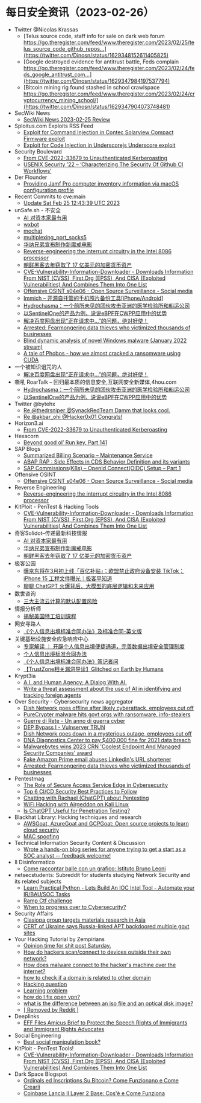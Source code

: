 # 每日安全资讯（2023-02-26）

- Twitter @Nicolas Krassas
  - [Telus source code, staff info for sale on dark web forum https://go.theregister.com/feed/www.theregister.com/2023/02/25/telus_source_code_github_repos...](https://twitter.com/Dinosn/status/1629348152611405825)
  - [Google destroyed evidence for antitrust battle, Feds complain https://go.theregister.com/feed/www.theregister.com/2023/02/24/feds_google_antitrust_com...](https://twitter.com/Dinosn/status/1629347984197537794)
  - [Bitcoin mining rig found stashed in school crawlspace https://go.theregister.com/feed/www.theregister.com/2023/02/24/cryptocurrency_mining_school/](https://twitter.com/Dinosn/status/1629347904073748481)
- SecWiki News
  - [SecWiki News 2023-02-25 Review](http://www.sec-wiki.com/?2023-02-25)
- Sploitus.com Exploits RSS Feed
  - [Exploit for Command Injection in Contec Solarview Compact Firmware exploit](https://sploitus.com/exploit?id=AD4CF891-A171-5734-A1B3-6437B214A5A9&utm_source=rss&utm_medium=rss)
  - [Exploit for Code Injection in Underscorejs Underscore exploit](https://sploitus.com/exploit?id=702C8BA4-ABD5-5169-8273-676D8FA4D8C1&utm_source=rss&utm_medium=rss)
- Security Boulevard
  - [From CVE-2022-33679 to Unauthenticated Kerberoasting](https://securityboulevard.com/2023/02/from-cve-2022-33679-to-unauthenticated-kerberoasting/)
  - [USENIX Security ’22 – ‘Characterizing The Security Of Github CI Workflows’](https://securityboulevard.com/2023/02/usenix-security-22-characterizing-the-security-of-github-ci-workflows/)
- Der Flounder
  - [Providing Jamf Pro computer inventory information via macOS configuration profile](https://derflounder.wordpress.com/2023/02/25/providing-jamf-pro-computer-inventory-information-via-macos-configuration-profile/)
- Recent Commits to cve:main
  - [Update Sat Feb 25 12:43:39 UTC 2023](https://github.com/trickest/cve/commit/48e27f58b4503110f1ccc8f91d9113b3c12d6c3c)
- unSafe.sh - 不安全
  - [AI 对资本家最有用](https://buaq.net/go-151001.html)
  - [wxbot](https://buaq.net/go-150998.html)
  - [mochat](https://buaq.net/go-150999.html)
  - [multiplexing_port_socks5](https://buaq.net/go-151000.html)
  - [华纳兄弟宣布制作新魔戒电影](https://buaq.net/go-151002.html)
  - [Reverse-engineering the interrupt circuitry in the Intel 8086 processor](https://buaq.net/go-150981.html)
  - [朝鲜黑客去年窃取了 17 亿美元的加密货币资产](https://buaq.net/go-151003.html)
  - [CVE-Vulnerability-Information-Downloader - Downloads Information From NIST (CVSS), First.Org (EPSS), And CISA (Exploited Vulnerabilities) And Combines Them Into One List](https://buaq.net/go-150976.html)
  - [Offensive OSINT s04e06 - Open Source Surveillance - Social media](https://buaq.net/go-150975.html)
  - [Immich – 开源自托管的手机照片备份工具[iPhone/Android]](https://buaq.net/go-150962.html)
  - [Hydrochasma：一个前所未见的团伙攻击亚洲的医学检验所和船运公司](https://buaq.net/go-150953.html)
  - [以SentinelOne的产品为例，说说eBPF在CWPP应用中的优势](https://buaq.net/go-150954.html)
  - [解决百度网盘出现“正在请求中...”的问题，绝对好使！](https://buaq.net/go-150952.html)
  - [Arrested: Fearmongering data thieves who victimized thousands of businesses](https://buaq.net/go-150928.html)
  - [Blind dynamic analysis of novel Windows malware (January 2022 stream)](https://buaq.net/go-150916.html)
  - [A tale of Phobos - how we almost cracked a ransomware using CUDA](https://buaq.net/go-150915.html)
- 一个被知识诅咒的人
  - [解决百度网盘出现“正在请求中...”的问题，绝对好使！](https://blog.csdn.net/nokiaguy/article/details/129212591)
- 嘶吼 RoarTalk – 回归最本质的信息安全,互联网安全新媒体,4hou.com
  - [Hydrochasma：一个前所未见的团伙攻击亚洲的医学检验所和船运公司](https://www.4hou.com/posts/KEPY)
  - [以SentinelOne的产品为例，说说eBPF在CWPP应用中的优势](https://www.4hou.com/posts/KEgY)
- Twitter @bytehx
  - [Re @thedrsniper @SynackRedTeam Damm that looks cool.](https://twitter.com/bytehx343/status/1629497380566601728)
  - [Re @akbar_ohi @Hacker0x01 Congrats!](https://twitter.com/bytehx343/status/1629395043718156288)
- Horizon3.ai
  - [From CVE-2022-33679 to Unauthenticated Kerberoasting](https://www.horizon3.ai/from-cve-2022-33679-to-unauthenticated-kerberoasting/)
- Hexacorn
  - [Beyond good ol’ Run key, Part 141](https://www.hexacorn.com/blog/2023/02/25/beyond-good-ol-run-key-part-141/)
- SAP Blogs
  - [Summarized Billing Scenario – Maintenance Service](https://blogs.sap.com/2023/02/25/summarized-billing-scenario-maintenance-service/)
  - [ABAP RAP : Side Effects in CDS Behavior Definition and its variants](https://blogs.sap.com/2023/02/25/abap-rap-side-effects-in-in-cds-behavior-definition-and-its-variants/)
  - [SAP Commissions(K8s) – OpenId Connect(OIDC) Setup – Part 1](https://blogs.sap.com/2023/02/25/sap-commissionsk8s-openid-connectoidc-setup-part-1/)
- Offensive OSINT
  - [Offensive OSINT s04e06 - Open Source Surveillance - Social media](https://www.offensiveosint.io/offensive-osint-s04e06-open-source-surveillance-social-media/)
- Reverse Engineering
  - [Reverse-engineering the interrupt circuitry in the Intel 8086 processor](https://www.reddit.com/r/ReverseEngineering/comments/11bk4s7/reverseengineering_the_interrupt_circuitry_in_the/)
- KitPloit - PenTest & Hacking Tools
  - [CVE-Vulnerability-Information-Downloader - Downloads Information From NIST (CVSS), First.Org (EPSS), And CISA (Exploited Vulnerabilities) And Combines Them Into One List](http://www.kitploit.com/2023/02/cve-vulnerability-information.html)
- 奇客Solidot–传递最新科技情报
  - [AI 对资本家最有用](https://www.solidot.org/story?sid=74235)
  - [华纳兄弟宣布制作新魔戒电影](https://www.solidot.org/story?sid=74234)
  - [朝鲜黑客去年窃取了 17 亿美元的加密货币资产](https://www.solidot.org/story?sid=74233)
- 极客公园
  - [曝京东将在3月初上线「百亿补贴」；欧盟禁止政府设备安装 TikTok；iPhone 15 工程文件曝光｜极客早知道](https://mp.weixin.qq.com/s?__biz=MTMwNDMwODQ0MQ==&mid=2652983491&idx=1&sn=14506ad4d7145167dfa6773db2c7c416&chksm=7e542d754923a4637cef77e5a7af42a0390e02c3715b93717d0cb8f3b85edde65b5f3d17a85f&scene=58&subscene=0#rd)
  - [聊聊 ChatGPT 火爆背后，大模型的底层逻辑和未来应用](https://mp.weixin.qq.com/s?__biz=MTMwNDMwODQ0MQ==&mid=2652983491&idx=2&sn=efaec8d3920cc9226e0efd9d09611d7b&chksm=7e542d754923a463931f0059654523acb1dc68ba2723cab8ed493e573601c887d0c996afefec&scene=58&subscene=0#rd)
- 数世咨询
  - [三大主流云计算的默认配置风险](https://mp.weixin.qq.com/s?__biz=MzkxNzA3MTgyNg==&mid=2247497281&idx=1&sn=ce08ed78c491607ba32a4c7daef86086&chksm=c14484fcf6330dea2fc671925756925d0f0df85fbeb901387859f5e8bf560604e8c0268d3a51&scene=58&subscene=0#rd)
- 情报分析师
  - [揭秘美国特工培训课程](https://mp.weixin.qq.com/s?__biz=MzA3Mjc1MTkwOA==&mid=2650526086&idx=1&sn=6249ffb63927d8608566c2aded350dab&chksm=8716ffcdb06176db0c423d5dd94c1fe7ad2c1fd75b55613154c59b206df0c0c11e444b043c8c&scene=58&subscene=0#rd)
- 网安寻路人
  - [《个人信息出境标准合同办法》及标准合同-英文版](https://mp.weixin.qq.com/s?__biz=MzIxODM0NDU4MQ==&mid=2247499174&idx=1&sn=44c8dbc054127b93f8871d031fd2766a&chksm=97e9404ca09ec95a73c3c40f0fe0a4c84421fe137064dacde241f57ac55c39cf29549e0b5563&scene=58&subscene=0#rd)
- 关键基础设施安全应急响应中心
  - [专家解读 ｜ 开辟个人信息出境便捷通道，完善数据出境安全管理制度](https://mp.weixin.qq.com/s?__biz=MzkyMzAwMDEyNg==&mid=2247534924&idx=1&sn=ca8a54afce7bcd795c65ab0b3ec89d0e&chksm=c1e9c51df69e4c0b9b67b8dbb3e8f40eb3ab26e0cf202d7e0a21482e19a32eb413e8cd0bf2a3&scene=58&subscene=0#rd)
  - [个人信息出境标准合同办法](https://mp.weixin.qq.com/s?__biz=MzkyMzAwMDEyNg==&mid=2247534924&idx=2&sn=e63294f5989bd803e4716ace28556c48&chksm=c1e9c51df69e4c0bb3bcd792c2ad42f5cf1be4f13155047cabf6226a0eab407ffa66f9a39136&scene=58&subscene=0#rd)
  - [《个人信息出境标准合同办法》答记者问](https://mp.weixin.qq.com/s?__biz=MzkyMzAwMDEyNg==&mid=2247534924&idx=3&sn=b4ceb58beb62f759588d36b0abf189d1&chksm=c1e9c51df69e4c0b85f509123928e36c4930591142939dc96d54b088cd67e8f587ba7d70c507&scene=58&subscene=0#rd)
  - [【TrustZone相关漏洞导读】Glitched on Earth by Humans](https://mp.weixin.qq.com/s?__biz=MzkyMzAwMDEyNg==&mid=2247534924&idx=4&sn=f5a83697da74ed3e41697c47cc94c8e3&chksm=c1e9c51df69e4c0b83839e8f5a755f8ccd6680911ad11479e7cad9c43172e1383b54edf2a378&scene=58&subscene=0#rd)
- Krypt3ia
  - [A.I. and Human Agency; A Dialog With AI.](https://krypt3ia.wordpress.com/2023/02/25/a-i-and-human-agency-a-dialog-with-ai/)
  - [Write a threat assessment about the use of AI in identifying and tracking foreign agents](https://krypt3ia.wordpress.com/2023/02/25/write-a-threat-assessment-about-the-use-of-ai-in-identifying-and-tracking-foreign-agents/)
- Over Security - Cybersecurity news aggregator
  - [Dish Network goes offline after likely cyberattack, employees cut off](https://www.bleepingcomputer.com/news/security/dish-network-goes-offline-after-likely-cyberattack-employees-cut-off/)
  - [PureCrypter malware hits govt orgs with ransomware, info-stealers](https://www.bleepingcomputer.com/news/security/purecrypter-malware-hits-govt-orgs-with-ransomware-info-stealers/)
  - [Guerre di Rete - Un anno di guerra cyber](https://guerredirete.substack.com/p/guerre-di-rete-un-anno-di-guerra)
  - [DEP Bypass I - Vulnserver TRUN](https://hacktips.it/dep-vulnserver-trun/)
  - [Dish Network goes down in a mysterious outage, employees cut off](https://www.bleepingcomputer.com/news/security/dish-network-goes-down-in-a-mysterious-outage-employees-cut-off/)
  - [DNA Diagnostics Center to pay $400,000 fine for 2021 data breach](https://therecord.media/dna-diagnostics-center-to-pay-400000-fine-for-2021-data-breach/)
  - [Malwarebytes wins 2023 CRN 'Coolest Endpoint And Managed Security Companies' award](https://www.malwarebytes.com/blog/business/2023/02/malwarebytes-wins-2023-crn-coolest-endpoint-and-managed-security-companies-award)
  - [Fake Amazon Prime email abuses LinkedIn's URL shortener](https://www.malwarebytes.com/blog/news/2023/02/linkedin-slinks-abused-to-phish-email-and-payment-details)
  - [Arrested: Fearmongering data thieves who victimized thousands of businesses](https://www.malwarebytes.com/blog/news/2023/02/fear-mongering-data-thieves-that-victimized-thousands-of-businesses-arrested)
- Pentestmag
  - [The Role of Secure Access Service Edge in Cybersecurity](https://pentestmag.com/the-role-of-secure-access-service-edge-in-cybersecurity/?utm_source=rss&utm_medium=rss&utm_campaign=the-role-of-secure-access-service-edge-in-cybersecurity)
  - [Top 6 CI/CD Security Best Practices to Follow](https://pentestmag.com/top-6-ci-cd-security-best-practices-to-follow/?utm_source=rss&utm_medium=rss&utm_campaign=top-6-ci-cd-security-best-practices-to-follow)
  - [Chatting with Rachael (ChatGPT) about Pentesting](https://pentestmag.com/chatting-with-rachael-chatgpt-about-pentesting/?utm_source=rss&utm_medium=rss&utm_campaign=chatting-with-rachael-chatgpt-about-pentesting)
  - [WiFi Hacking with Airgeddon on Kali Linux](https://pentestmag.com/wifi-hacking-with-airgeddon-on-kali-linux/?utm_source=rss&utm_medium=rss&utm_campaign=wifi-hacking-with-airgeddon-on-kali-linux)
  - [Is ChatGPT Useful for Penetration Testing?](https://pentestmag.com/is-chatgpt-useful-for-penetration-testing/?utm_source=rss&utm_medium=rss&utm_campaign=is-chatgpt-useful-for-penetration-testing)
- Blackhat Library: Hacking techniques and research
  - [AWSGoat, AzureGoat and GCPGoat: Open source projects to learn cloud security](https://www.reddit.com/r/blackhat/comments/11bgdzz/awsgoat_azuregoat_and_gcpgoat_open_source/)
  - [MAC spoofing](https://www.reddit.com/r/blackhat/comments/11bp196/mac_spoofing/)
- Technical Information Security Content & Discussion
  - [Wrote a hands-on blog series for anyone trying to get a start as a SOC analyst -- feedback welcome!](https://www.reddit.com/r/netsec/comments/11bbbbz/wrote_a_handson_blog_series_for_anyone_trying_to/)
- Il Disinformatico
  - [Come raccontar balle con un grafico: Istituto Bruno Leoni](http://attivissimo.blogspot.com/2023/02/come-raccontar-balle-con-un-grafico.html)
- netsecstudents: Subreddit for students studying Network Security and its related subjects
  - [Learn Practical Python - Lets Build An IOC Intel Tool - Automate your IR/BAU/SOC Tasks](https://www.reddit.com/r/netsecstudents/comments/11bkv0o/learn_practical_python_lets_build_an_ioc_intel/)
  - [Ramp Ctf challenge](https://www.reddit.com/r/netsecstudents/comments/11burup/ramp_ctf_challenge/)
  - [When to progress over to Cybersecurity?](https://www.reddit.com/r/netsecstudents/comments/11b83ud/when_to_progress_over_to_cybersecurity/)
- Security Affairs
  - [Clasiopa group targets materials research in Asia](https://securityaffairs.com/142689/hacking/clasiopa-targets-materials-research-orgs-asia.html)
  - [CERT of Ukraine says Russia-linked APT backdoored multiple govt sites](https://securityaffairs.com/142678/cyber-warfare-2/cert-of-ukraine-russia-backdoors.html)
- Your Hacking Tutorial by Zempirians
  - [Opinion time for shit post Saturday.](https://www.reddit.com/r/HowToHack/comments/11bmn64/opinion_time_for_shit_post_saturday/)
  - [How do hackers scan/connect to devices outside their own network?](https://www.reddit.com/r/HowToHack/comments/11bq6p7/how_do_hackers_scanconnect_to_devices_outside/)
  - [How does malware connect to the hacker's machine over the internet?](https://www.reddit.com/r/HowToHack/comments/11bcti3/how_does_malware_connect_to_the_hackers_machine/)
  - [how to check if a domain is related to other domain](https://www.reddit.com/r/HowToHack/comments/11brjam/how_to_check_if_a_domain_is_related_to_other/)
  - [Hacking question](https://www.reddit.com/r/HowToHack/comments/11bb9ey/hacking_question/)
  - [Learning problem](https://www.reddit.com/r/HowToHack/comments/11bcz4t/learning_problem/)
  - [how do I fix open vpn?](https://www.reddit.com/r/HowToHack/comments/11bcaqm/how_do_i_fix_open_vpn/)
  - [what is the difference between an iso file and an optical disk image?](https://www.reddit.com/r/HowToHack/comments/11b9y6q/what_is_the_difference_between_an_iso_file_and_an/)
  - [[ Removed by Reddit ]](https://www.reddit.com/r/HowToHack/comments/11b715l/removed_by_reddit/)
- Deeplinks
  - [EFF Files Amicus Brief to Protect the Speech Rights of Immigrants and Immigrant Rights Advocates](https://www.eff.org/deeplinks/2023/02/eff-files-amicus-brief-protect-speech-rights-immigrants-and-immigrant-rights)
- Social Engineering
  - [Best social manipulation book?](https://www.reddit.com/r/SocialEngineering/comments/11bcigp/best_social_manipulation_book/)
- KitPloit - PenTest Tools!
  - [CVE-Vulnerability-Information-Downloader - Downloads Information From NIST (CVSS), First.Org (EPSS), And CISA (Exploited Vulnerabilities) And Combines Them Into One List](http://www.kitploit.com/2023/02/cve-vulnerability-information.html)
- Dark Space Blogspot
  - [Ordinals ed Inscriptions Su Bitcoin? Come Funzionano e Come Crearli](http://darkwhite666.blogspot.com/2023/02/ordinals-ed-inscriptions-su-bitcoin.html)
  - [Coinbase Lancia Il Layer 2 Base: Cos'è e Come Funziona](http://darkwhite666.blogspot.com/2023/02/coinbase-lancia-il-layer-2-base-cose-e.html)
